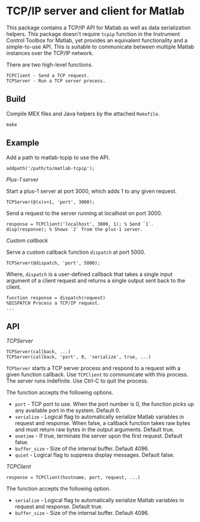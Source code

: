 TCP/IP server and client for Matlab
===================================

This package contains a TCP/IP API for Matlab as well as data serialization
helpers. This package doesn't require `tcpip` function in the Instrument
Control Toolbox for Matlab, yet provides an equivalent functionality and a
simple-to-use API. This is suitable to communicate between multiple Matlab
instances over the TCP/IP network.

There are two high-level functions.

    TCPClient - Send a TCP request.
    TCPServer - Run a TCP server process.

Build
-----

Compile MEX files and Java helpers by the attached `Makefile`.

    make

Example
-------

Add a path to matlab-tcpip to use the API.

    addpath('/path/to/matlab-tcpip');

_Plus-1 server_

Start a plus-1 server at port 3000, which adds 1 to any given request.

    TCPServer(@(x)x+1, 'port', 3000);

Send a request to the server running at localhost on port 3000.

    response = TCPClient('localhost', 3000, 1); % Send `1`.
    disp(response); % Shows `2` from the plus-1 server.

_Custom callback_

Serve a custom callback function `dispatch` at port 5000.

    TCPServer(@dispatch, 'port', 5000);

Where, `dispatch` is a user-defined callback that takes a single input argument
of a client request and returns a single output sent back to the client.

    function response = dispatch(request)
    %DISPATCH Process a TCP/IP request.
    ...


API
---

_TCPServer_

    TCPServer(callback, ...)
    TCPServer(callback, 'port', 0, 'serialize', true, ...)

`TCPServer` starts a TCP server process and respond to a request with a given
function callback. Use `TCPClient` to communicate with this process. The server
runs indefinite. Use Ctrl-C to quit the process.

The function accepts the following options.

  * `port` - TCP port to use. When the port number is 0, the function picks up
             any available port in the system. Default 0.
  * `serialize` - Logical flag to automatically serialize Matlab variables in
                  request and response. When false, a callback function takes
                  raw bytes and must return raw bytes in the output arguments.
                  Default true.
  * `onetime` - If true, terminate the server upon the first request. Default
                false.
  * `buffer_size` - Size of the internal buffer. Default 4096.
  * `quiet` - Logical flag to suppress display messages. Default false.

_TCPClient_

    response = TCPClient(hostname, port, request, ...)

The function accepts the following option.

  * `serialize` - Logical flag to automatically serialize Matlab variables in
                  request and response. Default true.
  * `buffer_size` - Size of the internal buffer. Default 4096.
